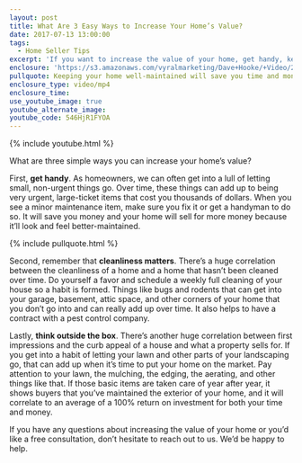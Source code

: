 ```yaml
---
layout: post
title: What Are 3 Easy Ways to Increase Your Home’s Value?
date: 2017-07-13 13:00:00
tags:
  - Home Seller Tips
excerpt: 'If you want to increase the value of your home, get handy, keep your house clean, and think outside the box regarding the exterior.'
enclosure: 'https://s3.amazonaws.com/vyralmarketing/Dave+Hooke/+Video/2017/July/Central+PA+Real+Estate+Agent-+What+Are+3+Easy+Ways+to+Increase+Your+Homes+Value%253F+(1).mp4'
pullquote: Keeping your home well-maintained will save you time and money.
enclosure_type: video/mp4
enclosure_time:
use_youtube_image: true
youtube_alternate_image:
youtube_code: 546HjR1FYOA
---
```



{% include youtube.html %}

What are three simple ways you can increase your home’s value?

First, **get handy**. As homeowners, we can often get into a lull of letting small, non-urgent things go. Over time, these things can add up to being very urgent, large-ticket items that cost you thousands of dollars. When you see a minor maintenance item, make sure you fix it or get a handyman to do so. It will save you money and your home will sell for more money because it’ll look and feel better-maintained.

{% include pullquote.html %}

Second, remember that **cleanliness matters**. There’s a huge correlation between the cleanliness of a home and a home that hasn’t been cleaned over time. Do yourself a favor and schedule a weekly full cleaning of your house so a habit is formed. Things like bugs and rodents that can get into your garage, basement, attic space, and other corners of your home that you don’t go into and can really add up over time. It also helps to have a contract with a pest control company.

Lastly, **think outside the box**. There’s another huge correlation between first impressions and the curb appeal of a house and what a property sells for. If you get into a habit of letting your lawn and other parts of your landscaping go, that can add up when it’s time to put your home on the market. Pay attention to your lawn, the mulching, the edging, the aerating, and other things like that. If those basic items are taken care of year after year, it shows buyers that you’ve maintained the exterior of your home, and it will correlate to an average of a 100% return on investment for both your time and money.

If you have any questions about increasing the value of your home or you’d like a free consultation, don’t hesitate to reach out to us. We’d be happy to help.